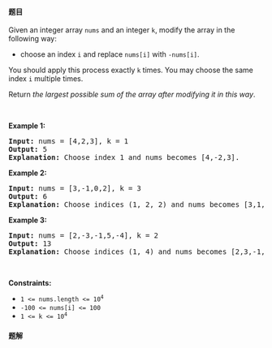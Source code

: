#### 题目
<p>Given an integer array <code>nums</code> and an integer <code>k</code>, modify the array in the following way:</p>

<ul>
	<li>choose an index <code>i</code> and replace <code>nums[i]</code> with <code>-nums[i]</code>.</li>
</ul>

<p>You should apply this process exactly <code>k</code> times. You may choose the same index <code>i</code> multiple times.</p>

<p>Return <em>the largest possible sum of the array after modifying it in this way</em>.</p>

<p>&nbsp;</p>
<p><strong class="example">Example 1:</strong></p>

<pre>
<strong>Input:</strong> nums = [4,2,3], k = 1
<strong>Output:</strong> 5
<strong>Explanation:</strong> Choose index 1 and nums becomes [4,-2,3].
</pre>

<p><strong class="example">Example 2:</strong></p>

<pre>
<strong>Input:</strong> nums = [3,-1,0,2], k = 3
<strong>Output:</strong> 6
<strong>Explanation:</strong> Choose indices (1, 2, 2) and nums becomes [3,1,0,2].
</pre>

<p><strong class="example">Example 3:</strong></p>

<pre>
<strong>Input:</strong> nums = [2,-3,-1,5,-4], k = 2
<strong>Output:</strong> 13
<strong>Explanation:</strong> Choose indices (1, 4) and nums becomes [2,3,-1,5,4].
</pre>

<p>&nbsp;</p>
<p><strong>Constraints:</strong></p>

<ul>
	<li><code>1 &lt;= nums.length &lt;= 10<sup>4</sup></code></li>
	<li><code>-100 &lt;= nums[i] &lt;= 100</code></li>
	<li><code>1 &lt;= k &lt;= 10<sup>4</sup></code></li>
</ul>


 #### 题解